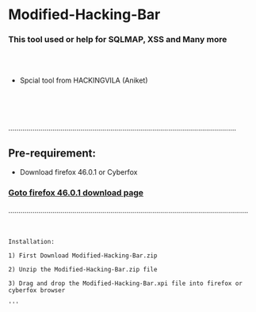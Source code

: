 # Modified-Hacking-Bar

### This tool used or help for SQLMAP, XSS and Many more

<br>
<br>

* Spcial tool from HACKINGVILA (Aniket)

<br>
<br>
<br>

..................................................................................................................
<br>
## Pre-requirement:
* Download firefox 46.0.1 or Cyberfox
<h3><a href="https://ftp.mozilla.org/pub/firefox/releases/46.0.1/">Goto firefox 46.0.1 download page</a></h3>
........................................................................................................................

<br>
<br>
<br>

```
Installation:

1) First Download Modified-Hacking-Bar.zip 

2) Unzip the Modified-Hacking-Bar.zip file

3) Drag and drop the Modified-Hacking-Bar.xpi file into firefox or cyberfox browser

'''
